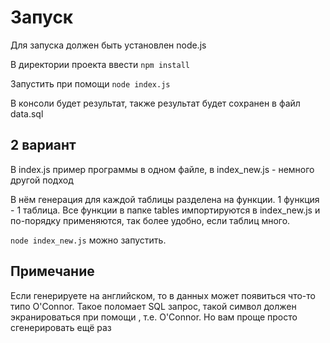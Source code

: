 # Запуск

Для запуска должен быть установлен node.js

В директории проекта ввести `npm install`

Запустить при помощи `node index.js`

В консоли будет результат, также результат будет сохранен в файл data.sql

## 2 вариант

В index.js пример программы в одном файле, в index_new.js - немного другой подход

В нём генерация для каждой таблицы разделена на функции. 1 функция - 1 таблица.
Все функции в папке tables импортируются в index_new.js и по-порядку применяются,
так более удобно, если таблиц много.

`node index_new.js` можно запустить.

## Примечание

Если генерируете на английском, то в данных может появиться что-то типо O'Connor.
Такое поломает SQL запрос, такой символ должен экранироваться при помощи \, т.е.
O\'Connor. Но вам проще просто сгенерировать ещё раз
